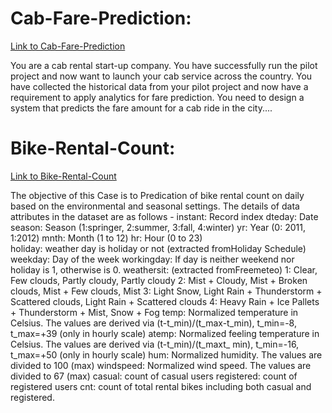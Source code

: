 
# Cab-Fare-Prediction: 

[Link to Cab-Fare-Prediction](https://github.com/sanjaytallolli/Cab-Fare-Prediction) 

You are a cab rental start-up company. You have successfully run the pilot project and now want to launch your cab service across the country. You have collected the historical data from your pilot project and now have a requirement to apply analytics for fare prediction. You need to design a system that predicts the fare amount for a cab ride in the city....


# Bike-Rental-Count: 

[Link to Bike-Rental-Count](https://github.com/sanjaytallolli/Bike-Rental-Count) 

The objective of this Case is to Predication of bike rental count on daily based on the environmental and seasonal settings. The details of data attributes in the dataset are as follows - 
instant: Record index dteday: Date season: Season (1:springer, 2:summer, 3:fall, 4:winter) 
yr: Year (0: 2011, 1:2012)          mnth: Month (1 to 12)                hr: Hour (0 to 23)             
holiday: weather day is holiday or not (extracted fromHoliday Schedule) 
weekday: Day of the week workingday: If day is neither weekend nor holiday is 1, otherwise is 0. weathersit: (extracted fromFreemeteo) 1: Clear, Few clouds, Partly cloudy, Partly cloudy 2: Mist + Cloudy, Mist + Broken clouds, Mist + Few clouds, Mist 3: Light Snow, Light Rain + Thunderstorm + Scattered clouds, Light Rain + Scattered clouds 4: Heavy Rain + Ice Pallets + Thunderstorm + Mist, Snow + Fog temp: Normalized temperature in Celsius. The values are derived via (t-t_min)/(t_max-t_min), t_min=-8, t_max=+39 (only in hourly scale) atemp: Normalized feeling temperature in Celsius. The values are derived via (t-t_min)/(t_maxt_ min), t_min=-16, t_max=+50 (only in hourly scale) hum: Normalized humidity. The values are divided to 100 (max) windspeed: Normalized wind speed. The values are divided to 67 (max) casual: count of casual users registered: count of registered users cnt: count of total rental bikes including both casual and registered.



